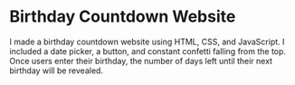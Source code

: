 # Birthday Countdown Website

I made a birthday countdown website using HTML, CSS, and JavaScript. I included a date picker, a button, and constant confetti falling from the top. Once users enter their birthday, the number of days left until their next birthday will be revealed.